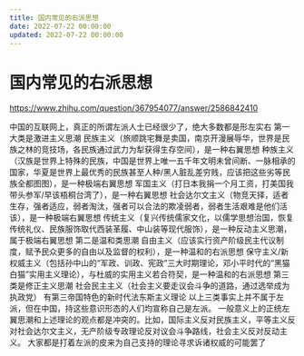 ```yaml
---
title: 国内常见的右派思想
date: 2022-07-22 00:00:00
updated: 2022-07-22 00:00:00
---
```


# 国内常见的右派思想

https://www.zhihu.com/question/367954077/answer/2586842410

中国的互联网上，真正的所谓左派人士已经很少了，绝大多数都是形左实右
第一大类是激进主义思潮
民族主义（旅顺跳宅舞是卖国，南京开漫展辱华，世界是民族之林的竞技场，各民族通过武力为犁获得生存空间），是一种右翼思想
种族主义（汉族是世界上特殊的民族，中国是世界上唯一五千年文明未曾间断、一脉相承的国家，华夏是世界上最优秀的民族甚至人种/黑人脏乱差穷贱，应该把这些劣等民族全都图图），是一种极端右翼思想
军国主义（打日本我捐一个月工资，打美国我带头参军/早该梧桐台湾了），是一种右翼思想
社会达尔文主义（物竞天择，适者生存，强者适应，弱者淘汰，强者可以合法的欺凌弱者，弱者生活艰难是他们活该），是一种极端右翼思想
传统主义（复兴传统儒家文化，以儒学思想治国，恢复传统礼仪、民族服饰取代西装革履、中山装等现代服饰），是一种反动主义思潮，属于极端右翼思想
第二是温和类思潮
自由主义（应该实行资产阶级民主代议制度，赋予民众更多的自由以及监督的权利），是一种温和的右派思想
保守主义/新权威主义（包括孙中山的“军政、训政、宪政”三大时期理论，邓小平时代的“黑猫白猫”实用主义理论），与杜威的实用主义若合符契，是一种温和的右派思想
第三类是修正主义思潮
社会民主主义（社会主义要走议会斗争的道路，通过选举成为执政党）
有第三帝国特色的新时代法东斯主义理论
以上三类事实上并不属于左派，但在中国，持这些意识形态的人们均宣称自己是左派。
一般意义上的正统左翼思潮和上述理论的观点都是冲突的。比如，国际主义反对民族主义，平等主义反对社会达尔文主义，无产阶级专政理论反对议会斗争路线，社会主义反对反动主义。
大家都是打着左派的皮来为自己支持的理论寻求诉诸权威的可能罢了
